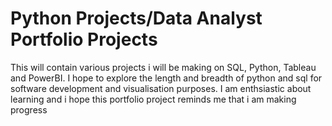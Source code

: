 # Python Projects/Data Analyst Portfolio Projects
This will contain various projects i will be making on SQL, Python, Tableau and PowerBI.
I hope to explore the length and breadth of python and sql for software development and visualisation purposes.
I am enthsiastic about learning and i hope this portfolio project reminds me that i am making progress
